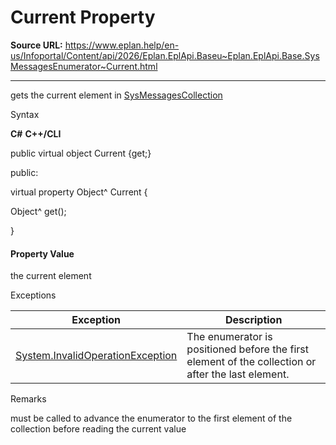 # Current Property

**Source URL:** https://www.eplan.help/en-us/Infoportal/Content/api/2026/Eplan.EplApi.Baseu~Eplan.EplApi.Base.SysMessagesEnumerator~Current.html

---

gets the current element in [SysMessagesCollection](Eplan.EplApi.Baseu~Eplan.EplApi.Base.SysMessagesCollection.html)

Syntax

**C#**
**C++/CLI**


public virtual object Current {get;}

public:

virtual property Object^ Current {

   Object^ get();

}


#### Property Value

the current element

Exceptions

| Exception | Description |
| --- | --- |
| [System.InvalidOperationException](#) | The enumerator is positioned before the first element of the collection or after the last element. |

Remarks

must be called to advance the enumerator to the first element of the collection before reading the current value
